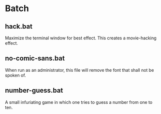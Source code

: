 Batch
=====

hack.bat
--------
Maximize the terminal window for best effect. This creates a movie-hacking effect.

no-comic-sans.bat
-------
When run as an administrator, this file will remove the font that shall not be spoken of.

number-guess.bat
-------
A small infuriating game in which one tries to guess a number from one to ten.
